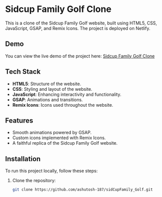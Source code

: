 # Sidcup Family Golf Clone

This is a clone of the Sidcup Family Golf website, built using HTML5, CSS, JavaScript, GSAP, and Remix Icons. The project is deployed on Netlify.

## Demo

You can view the live demo of the project here: [Sidcup Family Golf Clone](https://master--sidcup-family-clone-187.netlify.app/)

## Tech Stack

- **HTML5**: Structure of the website.
- **CSS**: Styling and layout of the website.
- **JavaScript**: Enhancing interactivity and functionality.
- **GSAP**: Animations and transitions.
- **Remix Icons**: Icons used throughout the website.

## Features

- Smooth animations powered by GSAP.
- Custom icons implemented with Remix Icons.
- A faithful replica of the Sidcup Family Golf website.

## Installation

To run this project locally, follow these steps:

1. Clone the repository:

   ```bash
   git clone https://github.com/ashutosh-187/sidCupFamily_Golf.git

